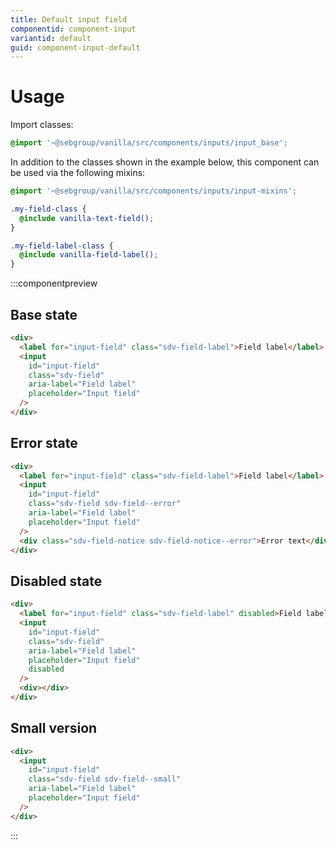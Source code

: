 ```yaml
---
title: Default input field
componentid: component-input
variantid: default
guid: component-input-default
---
```


# Usage

Import classes:

```scss
@import '~@sebgroup/vanilla/src/components/inputs/input_base';
```

In addition to the classes shown in the example below, this component can be used via the following mixins:

```scss
@import '~@sebgroup/vanilla/src/components/inputs/input-mixins';

.my-field-class {
  @include vanilla-text-field();
}

.my-field-label-class {
  @include vanilla-field-label();
}
```

:::componentpreview

## Base state

```html
<div>
  <label for="input-field" class="sdv-field-label">Field label</label>
  <input
    id="input-field"
    class="sdv-field"
    aria-label="Field label"
    placeholder="Input field"
  />
</div>
```

## Error state

```html
<div>
  <label for="input-field" class="sdv-field-label">Field label</label>
  <input
    id="input-field"
    class="sdv-field sdv-field--error"
    aria-label="Field label"
    placeholder="Input field"
  />
  <div class="sdv-field-notice sdv-field-notice--error">Error text</div>
</div>
```

## Disabled state

```html
<div>
  <label for="input-field" class="sdv-field-label" disabled>Field label</label>
  <input
    id="input-field"
    class="sdv-field"
    aria-label="Field label"
    placeholder="Input field"
    disabled
  />
  <div></div>
</div>
```

## Small version

```html
<div>
  <input
    id="input-field"
    class="sdv-field sdv-field--small"
    aria-label="Field label"
    placeholder="Input field"
  />
</div>
```

:::
